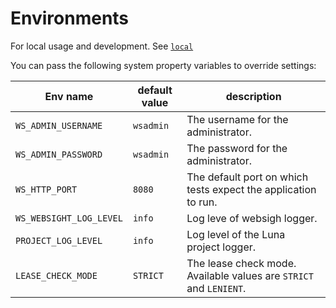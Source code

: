 # Environments

For local usage and development.
See [`local`](./local)


You can pass the following system property variables to override settings:

| Env name                 | default value  | description                                                         |
|--------------------------|----------------|---------------------------------------------------------------------|
| `WS_ADMIN_USERNAME`      | `wsadmin`      | The username for the administrator.                                 |
| `WS_ADMIN_PASSWORD`      | `wsadmin`      | The password for the administrator.                                 |
| `WS_HTTP_PORT`           | `8080`         | The default port on which tests expect the application to run.      |
| `WS_WEBSIGHT_LOG_LEVEL`  | `info`         | Log leve of websigh logger.                                         |
| `PROJECT_LOG_LEVEL`      | `info`         | Log level of the Luna project logger.                               |
| `LEASE_CHECK_MODE`       | `STRICT`       | The lease check mode. Available values are `STRICT` and `LENIENT`.  |